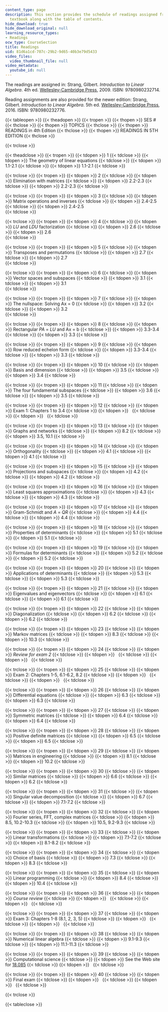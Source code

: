 ```yaml
---
content_type: page
description: This section provides the schedule of readings assigned from the course
  textbook along with the table of contents.
hide_download: true
hide_download_original: null
learning_resource_types:
- Readings
ocw_type: CourseSection
title: Readings
uid: 81d6a1cd-707c-29b2-9d65-40b3e79d5433
video_files:
  video_thumbnail_file: null
video_metadata:
  youtube_id: null
---
```


The readings are assigned in: Strang, Gilbert. _Introduction to Linear Algebra_. 4th ed. [Wellesley-Cambridge Press](http://www.wellesleycambridge.com/), 2009. ISBN: 9780980232714.

Reading assignments are also provided for the newer edition: Strang, Gilbert. _Introduction to Linear Algebra_. 5th ed. [Wellesley-Cambridge Press](http://www.wellesleycambridge.com/), 2016. ISBN: 9780980232776.

{{< tableopen >}}
{{< theadopen >}}
{{< tropen >}}
{{< thopen >}}
SES #
{{< thclose >}}
{{< thopen >}}
TOPICS
{{< thclose >}}
{{< thopen >}}
READINGS in 4th Edition
{{< thclose >}}
{{< thopen >}}
READINGS IN 5TH EDITION
{{< thclose >}}

{{< trclose >}}

{{< theadclose >}}
{{< tropen >}}
{{< tdopen >}}
1
{{< tdclose >}}
{{< tdopen >}}
The geometry of linear equations
{{< tdclose >}}
{{< tdopen >}}
1.1-2.1
{{< tdclose >}}
{{< tdopen >}}
﻿1.1-2.1
{{< tdclose >}}

{{< trclose >}}
{{< tropen >}}
{{< tdopen >}}
2
{{< tdclose >}}
{{< tdopen >}}
Elimination with matrices
{{< tdclose >}}
{{< tdopen >}}
2.2-2.3
{{< tdclose >}}
{{< tdopen >}}
2.2-2.3
{{< tdclose >}}

{{< trclose >}}
{{< tropen >}}
{{< tdopen >}}
3
{{< tdclose >}}
{{< tdopen >}}
Matrix operations and inverses
{{< tdclose >}}
{{< tdopen >}}
2.4-2.5
{{< tdclose >}}
{{< tdopen >}}
﻿2.4-2.5  
{{< tdclose >}}

{{< trclose >}}
{{< tropen >}}
{{< tdopen >}}
4
{{< tdclose >}}
{{< tdopen >}}
_LU_ and _LDU_ factorization
{{< tdclose >}}
{{< tdopen >}}
2.6
{{< tdclose >}}
{{< tdopen >}}
﻿2.6  
{{< tdclose >}}

{{< trclose >}}
{{< tropen >}}
{{< tdopen >}}
5
{{< tdclose >}}
{{< tdopen >}}
Transposes and permutations
{{< tdclose >}}
{{< tdopen >}}
2.7
{{< tdclose >}}
{{< tdopen >}}
﻿2.7  
{{< tdclose >}}

{{< trclose >}}
{{< tropen >}}
{{< tdopen >}}
6
{{< tdclose >}}
{{< tdopen >}}
Vector spaces and subspaces
{{< tdclose >}}
{{< tdopen >}}
3.1
{{< tdclose >}}
{{< tdopen >}}
﻿3.1  
{{< tdclose >}}

{{< trclose >}}
{{< tropen >}}
{{< tdopen >}}
7
{{< tdclose >}}
{{< tdopen >}}
The nullspace: Solving Ax = 0
{{< tdclose >}}
{{< tdopen >}}
3.2
{{< tdclose >}}
{{< tdopen >}}
﻿3.2  
{{< tdclose >}}

{{< trclose >}}
{{< tropen >}}
{{< tdopen >}}
8
{{< tdclose >}}
{{< tdopen >}}
Rectangular _PA_ \= _LU_ and Ax = b
{{< tdclose >}}
{{< tdopen >}}
3.3-3.4
{{< tdclose >}}
{{< tdopen >}}
3.3
{{< tdclose >}}

{{< trclose >}}
{{< tropen >}}
{{< tdopen >}}
9
{{< tdclose >}}
{{< tdopen >}}
Row reduced echelon form
{{< tdclose >}}
{{< tdopen >}}
3.3-3.4
{{< tdclose >}}
{{< tdopen >}}
3.3
{{< tdclose >}}

{{< trclose >}}
{{< tropen >}}
{{< tdopen >}}
10
{{< tdclose >}}
{{< tdopen >}}
Basis and dimension
{{< tdclose >}}
{{< tdopen >}}
3.5
{{< tdclose >}}
{{< tdopen >}}
3.4
{{< tdclose >}}

{{< trclose >}}
{{< tropen >}}
{{< tdopen >}}
11
{{< tdclose >}}
{{< tdopen >}}
The four fundamental subspaces
{{< tdclose >}}
{{< tdopen >}}
3.6
{{< tdclose >}}
{{< tdopen >}}
3.5
{{< tdclose >}}

{{< trclose >}}
{{< tropen >}}
{{< tdopen >}}
12
{{< tdclose >}}
{{< tdopen >}}
Exam 1: Chapters 1 to 3.4
{{< tdclose >}}
{{< tdopen >}}
 
{{< tdclose >}}
{{< tdopen >}}
 
{{< tdclose >}}

{{< trclose >}}
{{< tropen >}}
{{< tdopen >}}
13
{{< tdclose >}}
{{< tdopen >}}
Graphs and networks
{{< tdclose >}}
{{< tdopen >}}
8.2
{{< tdclose >}}
{{< tdopen >}}
3.5, 10.1
{{< tdclose >}}

{{< trclose >}}
{{< tropen >}}
{{< tdopen >}}
14
{{< tdclose >}}
{{< tdopen >}}
Orthogonality
{{< tdclose >}}
{{< tdopen >}}
4.1
{{< tdclose >}}
{{< tdopen >}}
4.1
{{< tdclose >}}

{{< trclose >}}
{{< tropen >}}
{{< tdopen >}}
15
{{< tdclose >}}
{{< tdopen >}}
Projections and subspaces
{{< tdclose >}}
{{< tdopen >}}
4.2
{{< tdclose >}}
{{< tdopen >}}
4.2
{{< tdclose >}}

{{< trclose >}}
{{< tropen >}}
{{< tdopen >}}
16
{{< tdclose >}}
{{< tdopen >}}
Least squares approximations
{{< tdclose >}}
{{< tdopen >}}
4.3
{{< tdclose >}}
{{< tdopen >}}
4.3
{{< tdclose >}}

{{< trclose >}}
{{< tropen >}}
{{< tdopen >}}
17
{{< tdclose >}}
{{< tdopen >}}
Gram-Schmidt and _A_ = _QR_
{{< tdclose >}}
{{< tdopen >}}
4.4
{{< tdclose >}}
{{< tdopen >}}
4.4
{{< tdclose >}}

{{< trclose >}}
{{< tropen >}}
{{< tdopen >}}
18
{{< tdclose >}}
{{< tdopen >}}
Properties of determinants
{{< tdclose >}}
{{< tdopen >}}
5.1
{{< tdclose >}}
{{< tdopen >}}
5.1
{{< tdclose >}}

{{< trclose >}}
{{< tropen >}}
{{< tdopen >}}
19
{{< tdclose >}}
{{< tdopen >}}
Formulas for determinants
{{< tdclose >}}
{{< tdopen >}}
5.2
{{< tdclose >}}
{{< tdopen >}}
5.2
{{< tdclose >}}

{{< trclose >}}
{{< tropen >}}
{{< tdopen >}}
20
{{< tdclose >}}
{{< tdopen >}}
Applications of determinants
{{< tdclose >}}
{{< tdopen >}}
5.3
{{< tdclose >}}
{{< tdopen >}}
5.3
{{< tdclose >}}

{{< trclose >}}
{{< tropen >}}
{{< tdopen >}}
21
{{< tdclose >}}
{{< tdopen >}}
Eigenvalues and eigenvectors
{{< tdclose >}}
{{< tdopen >}}
6.1
{{< tdclose >}}
{{< tdopen >}}
6.1
{{< tdclose >}}

{{< trclose >}}
{{< tropen >}}
{{< tdopen >}}
22
{{< tdclose >}}
{{< tdopen >}}
Diagonalization
{{< tdclose >}}
{{< tdopen >}}
6.2
{{< tdclose >}}
{{< tdopen >}}
6.2
{{< tdclose >}}

{{< trclose >}}
{{< tropen >}}
{{< tdopen >}}
23
{{< tdclose >}}
{{< tdopen >}}
Markov matrices
{{< tdclose >}}
{{< tdopen >}}
8.3
{{< tdclose >}}
{{< tdopen >}}
10.3
{{< tdclose >}}

{{< trclose >}}
{{< tropen >}}
{{< tdopen >}}
24
{{< tdclose >}}
{{< tdopen >}}
_Review for exam 2_
{{< tdclose >}}
{{< tdopen >}}
 
{{< tdclose >}}
{{< tdopen >}}
 
{{< tdclose >}}

{{< trclose >}}
{{< tropen >}}
{{< tdopen >}}
25
{{< tdclose >}}
{{< tdopen >}}
Exam 2: Chapters 1-5, 6.1-6.2, 8.2
{{< tdclose >}}
{{< tdopen >}}
 
{{< tdclose >}}
{{< tdopen >}}
 
{{< tdclose >}}

{{< trclose >}}
{{< tropen >}}
{{< tdopen >}}
26
{{< tdclose >}}
{{< tdopen >}}
Differential equations
{{< tdclose >}}
{{< tdopen >}}
6.3
{{< tdclose >}}
{{< tdopen >}}
6.3
{{< tdclose >}}

{{< trclose >}}
{{< tropen >}}
{{< tdopen >}}
27
{{< tdclose >}}
{{< tdopen >}}
Symmetric matrices
{{< tdclose >}}
{{< tdopen >}}
6.4
{{< tdclose >}}
{{< tdopen >}}
6.4
{{< tdclose >}}

{{< trclose >}}
{{< tropen >}}
{{< tdopen >}}
28
{{< tdclose >}}
{{< tdopen >}}
Positive definite matrices
{{< tdclose >}}
{{< tdopen >}}
6.5
{{< tdclose >}}
{{< tdopen >}}
6.5
{{< tdclose >}}

{{< trclose >}}
{{< tropen >}}
{{< tdopen >}}
29
{{< tdclose >}}
{{< tdopen >}}
Matrices in engineering
{{< tdclose >}}
{{< tdopen >}}
8.1
{{< tdclose >}}
{{< tdopen >}}
10.2
{{< tdclose >}}

{{< trclose >}}
{{< tropen >}}
{{< tdopen >}}
30
{{< tdclose >}}
{{< tdopen >}}
Similar matrices
{{< tdclose >}}
{{< tdopen >}}
6.6
{{< tdclose >}}
{{< tdopen >}}
6.2
{{< tdclose >}}

{{< trclose >}}
{{< tropen >}}
{{< tdopen >}}
31
{{< tdclose >}}
{{< tdopen >}}
Singular value decomposition
{{< tdclose >}}
{{< tdopen >}}
6.7
{{< tdclose >}}
{{< tdopen >}}
7.1-7.2
{{< tdclose >}}

{{< trclose >}}
{{< tropen >}}
{{< tdopen >}}
32
{{< tdclose >}}
{{< tdopen >}}
Fourier series, FFT, complex matrices
{{< tdclose >}}
{{< tdopen >}}
8.5, 10.2-10.3
{{< tdclose >}}
{{< tdopen >}}
10.5, 9.2-9.3
{{< tdclose >}}

{{< trclose >}}
{{< tropen >}}
{{< tdopen >}}
33
{{< tdclose >}}
{{< tdopen >}}
Linear transformations
{{< tdclose >}}
{{< tdopen >}}
7.1-7.2
{{< tdclose >}}
{{< tdopen >}}
8.1-8.2
{{< tdclose >}}

{{< trclose >}}
{{< tropen >}}
{{< tdopen >}}
34
{{< tdclose >}}
{{< tdopen >}}
Choice of basis
{{< tdclose >}}
{{< tdopen >}}
7.3
{{< tdclose >}}
{{< tdopen >}}
8.3
{{< tdclose >}}

{{< trclose >}}
{{< tropen >}}
{{< tdopen >}}
35
{{< tdclose >}}
{{< tdopen >}}
Linear programming
{{< tdclose >}}
{{< tdopen >}}
8.4
{{< tdclose >}}
{{< tdopen >}}
10.4
{{< tdclose >}}

{{< trclose >}}
{{< tropen >}}
{{< tdopen >}}
36
{{< tdclose >}}
{{< tdopen >}}
_Course review_
{{< tdclose >}}
{{< tdopen >}}
 
{{< tdclose >}}
{{< tdopen >}}
 
{{< tdclose >}}

{{< trclose >}}
{{< tropen >}}
{{< tdopen >}}
37
{{< tdclose >}}
{{< tdopen >}}
Exam 3: Chapters 1-8 (8.1, 2, 3, 5)
{{< tdclose >}}
{{< tdopen >}}
 
{{< tdclose >}}
{{< tdopen >}}
 
{{< tdclose >}}

{{< trclose >}}
{{< tropen >}}
{{< tdopen >}}
38
{{< tdclose >}}
{{< tdopen >}}
Numerical linear algebra
{{< tdclose >}}
{{< tdopen >}}
9.1-9.3
{{< tdclose >}}
{{< tdopen >}}
11.1-11.3
{{< tdclose >}}

{{< trclose >}}
{{< tropen >}}
{{< tdopen >}}
39
{{< tdclose >}}
{{< tdopen >}}
Computational science
{{< tdclose >}}
{{< tdopen >}}
See the Web site for [18.085](/courses/18-085-computational-science-and-engineering-i-fall-2008)
{{< tdclose >}}
{{< tdopen >}}
 
{{< tdclose >}}

{{< trclose >}}
{{< tropen >}}
{{< tdopen >}}
40
{{< tdclose >}}
{{< tdopen >}}
Final exam
{{< tdclose >}}
{{< tdopen >}}
 
{{< tdclose >}}
{{< tdopen >}}
 
{{< tdclose >}}

{{< trclose >}}

{{< tableclose >}}